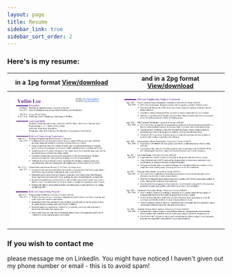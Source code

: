 ```yaml
---
layout: page
title: Resume
sidebar_link: true
sidebar_sort_order: 2
---
```


### Here's is my resume:

in a 1pg format [View/download](/docs/YulimLee-1pgResume.pdf) | and in a 2pg format [View/download](/docs/YulimLee-2pgResume.pdf)
:-----: | :-----:
![pg1](/docs/ResumePg1.PNG "Pg1 of my Resume") | ![pg2](/docs/ResumePg2.PNG "Pg2 of my Resume")

### If you wish to contact me
please message me on LinkedIn. You might have noticed I haven't given out my phone number or email - this is to avoid spam! 
